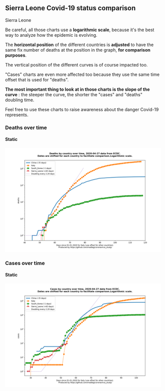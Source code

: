 ## Sierra Leone Covid-19 status comparison 

Sierra Leone



Be careful, all those charts use a **logarithmic scale**, because it's the best way to analyze how the epidemic is evolving.
 
The **horizontal position** of the different countries is **adjusted** to have the same fix number of deaths at the position in the graph, **for comparison purposes**.

The vertical position of the different curves is of course impacted too.

"Cases" charts are even more affected too because they use the same time offset that is used for "deaths".

**The most important thing to look at in those charts is the slope of the curve** : the steeper the curve, the shorter the "cases" and "deaths" doubling time.

Feel free to use these charts to raise awareness about the danger Covid-19 represents. 


 
### Deaths over time
 
#### Static
![Sierra Leone covid-19 deaths static chart](https://raw.githubusercontent.com/madlag/coronavirus_study/master/notebooks/graphs/2020-04-27/countries/Sierra_Leone/2020-04-27_Sierra_Leone_deaths.png "Sierra Leone covid-19 deaths static chart")   

 
### Cases over time
 
#### Static
![Sierra Leone covid-19 cases static chart](https://raw.githubusercontent.com/madlag/coronavirus_study/master/notebooks/graphs/2020-04-27/countries/Sierra_Leone/2020-04-27_Sierra_Leone_cases.png "Sierra Leone covid-19 cases static chart")   

